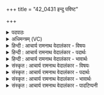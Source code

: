 +++
title = "42_0431 इन्दु पविष्ट"

+++
<details><summary>पदपाठः</summary>

इ꣡न्दुः꣢। प꣣विष्ट। चा꣡रुः꣢꣯। म꣡दा꣢꣯य। अ꣣पा꣢म्। उ꣣प꣡स्थे꣢। उ꣣प꣢। स्थे꣣। कविः꣢। भ꣡गा꣢꣯य। ४३१।
</details>

<details><summary>अधिमन्त्रम् (VC)</summary>

- पवमानः सोमः
- ऋण0त्रसदस्यू
- द्विपदा विराट् पङ्क्तिः
- पञ्चमः
- ऐन्द्रं काण्डम्
</details>

<details><summary>हिन्दी : आचार्य रामनाथ वेदालंकार - विषयः</summary>

अगले मन्त्र में पुनः परमेश्वर और राजा का विषय है।
</details>

<details><summary>हिन्दी : आचार्य रामनाथ वेदालंकार - पदार्थः</summary>

पदार्थान्वय -  (चारुः) रमणीय, (कविः) दूरदर्शी, मेधावी, (इन्दुः) चन्द्रमा के समान आह्लादक और सोम ओषधि के समान रसागार, शान्ति के सौम्य प्रकाश से प्रदीप्त करनेवाला परमेश्वर और राजा (मदाय) आनन्द उत्पन्न करने के लिए, और (भगाय) ऐश्वर्य उत्पन्न करने के लिए (अपाम्) प्राणों के (वा) जल के समान शान्त प्रजाओं के (उपस्थे) मध्य में स्थित होकर (पविष्ट) पवित्रता देवे ॥५॥ इस मन्त्र में अर्थश्लेष अलङ्कार है ॥५॥
</details>

<details><summary>हिन्दी : आचार्य रामनाथ वेदालंकार - भावार्थः</summary>

भावार्थ -  परमेश्वर के समान राजा भी चारुदर्शन, विवेकी, क्रान्तदर्शी, चन्द्रमा के समान मधुर, प्रेमरस तथा वीररस से परिप्लुत, परमानन्द और धन का दाता, पवित्र एवं पवित्रतादायक होवे ॥५॥
</details>

<details><summary>संस्कृत : आचार्य रामनाथ वेदालंकार - विषयः</summary>

अथ पुनरपि परमेश्वरनृपत्योर्विषयमाह।
</details>

<details><summary>संस्कृत : आचार्य रामनाथ वेदालंकार - पदार्थः</summary>

पदार्थान्वय -  (चारुः) रमणीयः (कविः) क्रान्तद्रष्टा, मेधावी (इन्दुः) चन्द्रवदाह्लादकः सोमौषधिवद् रसागारः, शान्तेः सौम्यप्रकाशेन प्रदीपयिता परमेश्वरो नृपतिर्वा। (इन्दुः) इन्धेः उनत्तेर्वा। निरु० १०।४१। (मदाय) आनन्दं जनयितुम् (भगाय) ऐश्वर्यं च जनयितुम् (अपाम्) प्राणानाम्। प्राणा वा आपः। तै० ब्रा० ३।२।५।२। जलवत् शान्तानां प्रजानां२ वा (उपस्थे) मध्ये स्थित्वा (पविष्ट) पवित्रतां सम्पादयेत्। पूङ् पवने, लिङर्थे लुङ्, अडागमाभावश्छान्दसः ॥५॥ अत्र अर्थश्लेषालङ्कारः ॥५॥
</details>

<details><summary>संस्कृत : आचार्य रामनाथ वेदालंकार - भावार्थः</summary>

भावार्थ -  परमेश्वर इव नृपतिरपि चारुदर्शनो, विवेकी, क्रान्तद्रष्टा, चन्द्र इव मधुरः, प्रेमरसेन वीररसेन च परिप्लुतः, परमानन्दधनप्रदः, पवित्रः पावकश्च भवेत् ॥५॥
</details>

<details><summary>संस्कृत : आचार्य रामनाथ वेदालंकार - पादटिप्पनी</summary>

टिप्पनी -   १. ऋ० ९।१०९।१३। २. (आपः) जलानीव प्रजाः इति ऋ० ५।३४।९ भाष्ये द०।
</details>